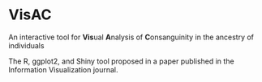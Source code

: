# VisAC
An interactive tool for <b>Vis</b>ual <b>A</b>nalysis of <b>C</b>onsanguinity in the ancestry of individuals

The R, ggplot2, and Shiny tool proposed in a paper published in the Information Visualization journal.
